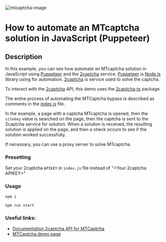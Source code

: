 ![mtcaptcha-image](https://github.com/dzmitry-duboyski/MTcaptcha-solving-example/assets/38065632/b0c5e5f4-43c1-40b7-8502-4aba9c7fb8b9)

# How to automate an MTcaptcha solution in JavaScript (Puppeteer)

## Description
In this example, you can see how automate an MTcaptcha solution in JavaScript using [Puppeteer](https://pptr.dev/) and the [2captcha](https://2captcha.com/) service. [Puppeteer](https://pptr.dev/) is [Node.js](https://nodejs.org/) library using for automation. [2captcha](https://2captcha.com/) is service used to solve the captcha.

To interact with the [2captcha](https://2captcha.com/) API, this demo uses the [2captcha-ts](https://github.com/2captcha/2captcha-ts) package.

The entire process of automating the MTCaptcha bypass is described as comments in the [index.js]('./index.js') file.

In the example, a page with a captcha MTcaptcha is opened, then the `sitekey` value is searched on the page, then the captcha is sent to the 2captcha service for solution. When a solution is received, the resulting solution is applied on the page, and then a check occurs to see if the solution worked successfully.

If necessary, you can use a proxy server to solve MTcaptcha.

### Presetting 
Set your  2captcha `APIKEY` in `index.js` file instead of "<Your 2captcha APIKEY>"

### Usage

`npm i`

`npm run start`

### Useful links:
- [Documentation 2captcha API for MTCaptcha](https://2captcha.com/2captcha-api#mtcaptcha)
- [MTCaptcha demo page](https://2captcha.com/demo/mtcaptcha)
